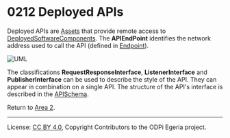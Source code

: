 <!-- SPDX-License-Identifier: CC-BY-4.0 -->
<!-- Copyright Contributors to the ODPi Egeria project. -->

# 0212 Deployed APIs

Deployed APIs are [Assets](0010-Base-Model.md) that provide remote access to [DeployedSoftwareComponents](0215-Software-Components.md).
The **APIEndPoint** identifies the network address used to call the API
(defined in [Endpoint](0040-Software-Servers.md)).  

![UML](0212-Deployed-APIs.png#pagewidth)

The classifications **RequestResponseInterface**, **ListenerInterface** and **PublisherInterface** can be used to
describe the style of the API.  They can appear in combination on a single API.
The structure of the API's interface is described in the [APISchema](0536-API-Schemas.md).

Return to [Area 2](Area-2-models.md).

----
License: [CC BY 4.0](https://creativecommons.org/licenses/by/4.0/),
Copyright Contributors to the ODPi Egeria project.